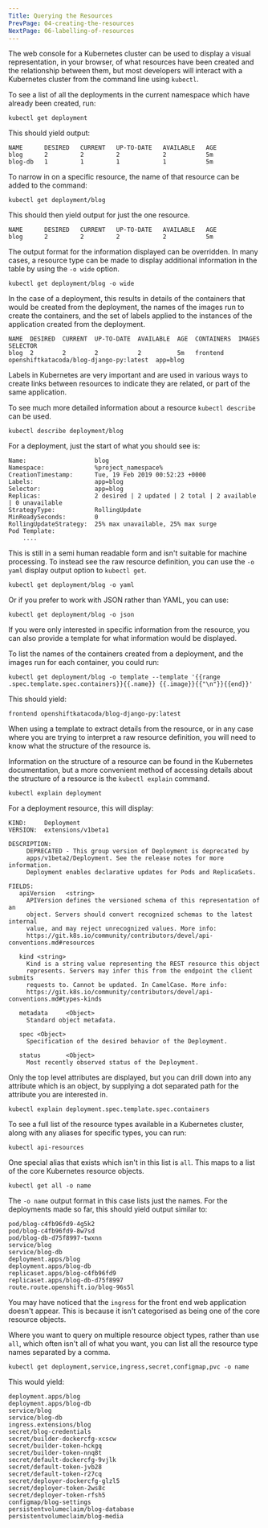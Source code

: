 ```yaml
---
Title: Querying the Resources
PrevPage: 04-creating-the-resources
NextPage: 06-labelling-of-resources
---
```


The web console for a Kubernetes cluster can be used to display a visual representation, in your browser, of what resources have been created and the relationship between them, but most developers will interact with a Kubernetes cluster from the command line using `kubectl`.

To see a list of all the deployments in the current namespace which have already been created, run:

```execute
kubectl get deployment
```

This should yield output:

```
NAME      DESIRED   CURRENT   UP-TO-DATE   AVAILABLE   AGE
blog      2         2         2            2           5m
blog-db   1         1         1            1           5m
```

To narrow in on a specific resource, the name of that resource can be added to the command:

```execute
kubectl get deployment/blog
```

This should then yield output for just the one resource.

```
NAME      DESIRED   CURRENT   UP-TO-DATE   AVAILABLE   AGE
blog      2         2         2            2           5m
```

The output format for the information displayed can be overridden. In many cases, a resource type can be made to display additional information in the table by using the `-o wide` option.

```execute
kubectl get deployment/blog -o wide
```

In the case of a deployment, this results in details of the containers that would be created from the deployment, the names of the images run to create the containers, and the set of labels applied to the instances of the application created from the deployment.

```
NAME  DESIRED  CURRENT  UP-TO-DATE  AVAILABLE  AGE  CONTAINERS  IMAGES                                   SELECTOR
blog  2        2        2           2          5m   frontend    openshiftkatacoda/blog-django-py:latest  app=blog
```

Labels in Kubernetes are very important and are used in various ways to create links between resources to indicate they are related, or part of the same application.

To see much more detailed information about a resource `kubectl describe` can be used.

```execute
kubectl describe deployment/blog
```

For a deployment, just the start of what you should see is:

```
Name:                   blog
Namespace:              %project_namespace%
CreationTimestamp:      Tue, 19 Feb 2019 00:52:23 +0000
Labels:                 app=blog
Selector:               app=blog
Replicas:               2 desired | 2 updated | 2 total | 2 available | 0 unavailable
StrategyType:           RollingUpdate
MinReadySeconds:        0
RollingUpdateStrategy:  25% max unavailable, 25% max surge
Pod Template:
    ....
```

This is still in a semi human readable form and isn't suitable for machine processing. To instead see the raw resource definition, you can use the `-o yaml` display output option to `kubectl get`.

```execute
kubectl get deployment/blog -o yaml
```

Or if you prefer to work with JSON rather than YAML, you can use:

```execute
kubectl get deployment/blog -o json
```

If you were only interested in specific information from the resource, you can also provide a template for what information would be displayed.

To list the names of the containers created from a deployment, and the images run for each container, you could run:

```execute
kubectl get deployment/blog -o template --template '{{range .spec.template.spec.containers}}{{.name}} {{.image}}{{"\n"}}{{end}}'
```

This should yield:

```
frontend openshiftkatacoda/blog-django-py:latest
```

When using a template to extract details from the resource, or in any case where you are trying to interpret a raw resource definition, you will need to know what the structure of the resource is.

Information on the structure of a resource can be found in the Kubernetes documentation, but a more convenient method of accessing details about the structure of a resource is the `kubectl explain` command.

```execute
kubectl explain deployment
```

For a deployment resource, this will display:

```
KIND:     Deployment
VERSION:  extensions/v1beta1

DESCRIPTION:
     DEPRECATED - This group version of Deployment is deprecated by
     apps/v1beta2/Deployment. See the release notes for more information.
     Deployment enables declarative updates for Pods and ReplicaSets.

FIELDS:
   apiVersion   <string>
     APIVersion defines the versioned schema of this representation of an
     object. Servers should convert recognized schemas to the latest internal
     value, and may reject unrecognized values. More info:
     https://git.k8s.io/community/contributors/devel/api-conventions.md#resources

   kind <string>
     Kind is a string value representing the REST resource this object
     represents. Servers may infer this from the endpoint the client submits
     requests to. Cannot be updated. In CamelCase. More info:
     https://git.k8s.io/community/contributors/devel/api-conventions.md#types-kinds

   metadata     <Object>
     Standard object metadata.

   spec <Object>
     Specification of the desired behavior of the Deployment.

   status       <Object>
     Most recently observed status of the Deployment.
```

Only the top level attributes are displayed, but you can drill down into any attribute which is an object, by supplying a dot separated path for the attribute you are interested in.

```execute
kubectl explain deployment.spec.template.spec.containers
```

To see a full list of the resource types available in a Kubernetes cluster, along with any aliases for specific types, you can run:

```execute
kubectl api-resources
```

One special alias that exists which isn't in this list is `all`. This maps to a list of the core Kubernetes resource objects.

```execute
kubectl get all -o name
```

The `-o name` output format in this case lists just the names. For the deployments made so far, this should yield output similar to:

```
pod/blog-c4fb96fd9-4g5k2
pod/blog-c4fb96fd9-8w7sd
pod/blog-db-d75f8997-twxnn
service/blog
service/blog-db
deployment.apps/blog
deployment.apps/blog-db
replicaset.apps/blog-c4fb96fd9
replicaset.apps/blog-db-d75f8997
route.route.openshift.io/blog-96s5l
```

You may have noticed that the `ingress` for the front end web application doesn't appear. This is because it isn't categorised as being one of the core resource objects.

Where you want to query on multiple resource object types, rather than use `all`, which often isn't all of what you want, you can list all the resource type names separated by a comma.

```execute
kubectl get deployment,service,ingress,secret,configmap,pvc -o name
```

This would yield:

```
deployment.apps/blog
deployment.apps/blog-db
service/blog
service/blog-db
ingress.extensions/blog
secret/blog-credentials
secret/builder-dockercfg-xcscw
secret/builder-token-hckgq
secret/builder-token-nnq8t
secret/default-dockercfg-9vjlk
secret/default-token-jvb28
secret/default-token-r27cq
secret/deployer-dockercfg-glzl5
secret/deployer-token-2ws8c
secret/deployer-token-rfsh5
configmap/blog-settings
persistentvolumeclaim/blog-database
persistentvolumeclaim/blog-media
```
